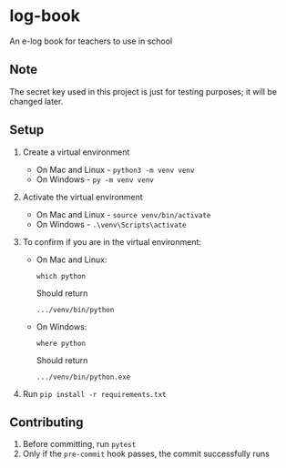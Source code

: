 # log-book

An e-log book for teachers to use in school

## Note

The secret key used in this project is just for testing purposes; it will be changed later.

## Setup

1. Create a virtual environment

   - On Mac and Linux - `python3 -m venv venv`
   - On Windows - `py -m venv venv`

2. Activate the virtual environment

   - On Mac and Linux - `source venv/bin/activate`
   - On Windows - `.\venv\Scripts\activate`

3. To confirm if you are in the virtual environment:

   - On Mac and Linux:

      `which python`

      Should return

      `.../venv/bin/python`

   - On Windows:

      `where python`

      Should return

      `.../venv/bin/python.exe`

4. Run `pip install -r requirements.txt`

## Contributing

1. Before committing, run `pytest`
2. Only if the `pre-commit` hook passes, the commit successfully runs
